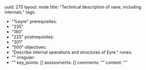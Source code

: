 uuid: 275
layout: node
title: "Technical description of vane, including internals."
tags:
 - "%eyre"
prerequisites:
  - "235"
  - "180"
  - "225"
postrequisites:
  - "301"
  - "500"
objectives:
  - "Describe internal operations and structures of Eyre."
runes:
  - ""
irregular:
  - ""
key_points: []
assessments: []
comments: ""
content: ""